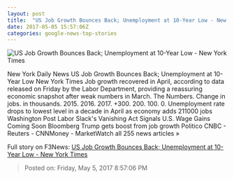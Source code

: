 ```yaml
---
layout: post
title:  "US Job Growth Bounces Back; Unemployment at 10-Year Low - New York Times"
date: 2017-05-05 15:57:06Z
categories: google-news-top-stories
---
```


![US Job Growth Bounces Back; Unemployment at 10-Year Low - New York Times](https://static01.nyt.com/images/2017/05/06/business/06jobschart2-1493988489771/06jobschart2-1493988489771-facebookJumbo.png)

New York Daily News US Job Growth Bounces Back; Unemployment at 10-Year Low New York Times Job growth recovered in April, according to data released on Friday by the Labor Department, providing a reassuring economic snapshot after weak numbers in March. The Numbers. Change in jobs. in thousands. 2015. 2016. 2017. +300. 200. 100. 0. Unemployment rate drops to lowest level in a decade in April as economy adds 211000 jobs Washington Post Labor Slack's Vanishing Act Signals U.S. Wage Gains Coming Soon Bloomberg Trump gets boost from job growth Politico CNBC - Reuters - CNNMoney - MarketWatch all 255 news articles »


Full story on F3News: [US Job Growth Bounces Back; Unemployment at 10-Year Low - New York Times](http://www.f3nws.com/n/dgbmTB)

> Posted on: Friday, May 5, 2017 8:57:06 PM
